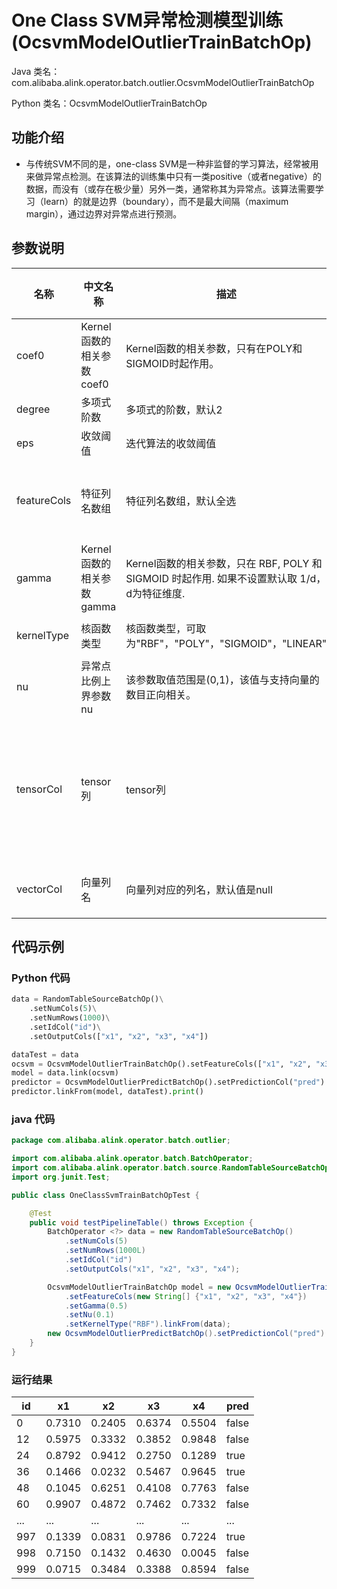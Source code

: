 # One Class SVM异常检测模型训练 (OcsvmModelOutlierTrainBatchOp)
Java 类名：com.alibaba.alink.operator.batch.outlier.OcsvmModelOutlierTrainBatchOp

Python 类名：OcsvmModelOutlierTrainBatchOp


## 功能介绍
* 与传统SVM不同的是，one-class SVM是一种非监督的学习算法，经常被用来做异常点检测。在该算法的训练集中只有一类positive（或者negative）的数据，而没有（或存在极少量）另外一类，通常称其为异常点。该算法需要学习（learn）的就是边界（boundary），而不是最大间隔（maximum margin），通过边界对异常点进行预测。

## 参数说明

| 名称 | 中文名称 | 描述 | 类型 | 是否必须？ | 取值范围 | 默认值 |
| --- | --- | --- | --- | --- | --- | --- |
| coef0 | Kernel函数的相关参数coef0 | Kernel函数的相关参数，只有在POLY和SIGMOID时起作用。 | Double |  |  | 0.0 |
| degree | 多项式阶数 | 多项式的阶数，默认2 | Integer |  | x >= 1 | 2 |
| eps | 收敛阈值 | 迭代算法的收敛阈值 | Double |  |  | 0.001 |
| featureCols | 特征列名数组 | 特征列名数组，默认全选 | String[] |  | 所选列类型为 [BIGDECIMAL, BIGINTEGER, BYTE, DOUBLE, FLOAT, INTEGER, LONG, SHORT] | null |
| gamma | Kernel函数的相关参数gamma | Kernel函数的相关参数，只在 RBF, POLY 和 SIGMOID 时起作用. 如果不设置默认取 1/d，d为特征维度. | Double |  |  | -1.0 |
| kernelType | 核函数类型 | 核函数类型，可取为"RBF"，"POLY"，"SIGMOID"，"LINEAR" | String |  | "RBF", "POLY", "SIGMOID", "LINEAR" | "RBF" |
| nu | 异常点比例上界参数nu | 该参数取值范围是(0,1)，该值与支持向量的数目正向相关。 | Double |  |  | 0.001 |
| tensorCol | tensor列 | tensor列 | String |  | 所选列类型为 [BOOL_TENSOR, BYTE_TENSOR, DOUBLE_TENSOR, FLOAT_TENSOR, INT_TENSOR, LONG_TENSOR, STRING, STRING_TENSOR, TENSOR, UBYTE_TENSOR] | null |
| vectorCol | 向量列名 | 向量列对应的列名，默认值是null | String |  | 所选列类型为 [DENSE_VECTOR, SPARSE_VECTOR, STRING, VECTOR] | null |



## 代码示例

### Python 代码
```python
data = RandomTableSourceBatchOp()\
    .setNumCols(5)\
    .setNumRows(1000)\
    .setIdCol("id")\
    .setOutputCols(["x1", "x2", "x3", "x4"])

dataTest = data
ocsvm = OcsvmModelOutlierTrainBatchOp().setFeatureCols(["x1", "x2", "x3", "x4"]).setGamma(0.5).setNu(0.1).setKernelType("RBF")
model = data.link(ocsvm)
predictor = OcsvmModelOutlierPredictBatchOp().setPredictionCol("pred")
predictor.linkFrom(model, dataTest).print()
```

### java 代码
```java
package com.alibaba.alink.operator.batch.outlier;

import com.alibaba.alink.operator.batch.BatchOperator;
import com.alibaba.alink.operator.batch.source.RandomTableSourceBatchOp;
import org.junit.Test;

public class OneClassSvmTrainBatchOpTest {

	@Test
	public void testPipelineTable() throws Exception {
		BatchOperator <?> data = new RandomTableSourceBatchOp()
			.setNumCols(5)
			.setNumRows(1000L)
			.setIdCol("id")
			.setOutputCols("x1", "x2", "x3", "x4");

		OcsvmModelOutlierTrainBatchOp model = new OcsvmModelOutlierTrainBatchOp()
			.setFeatureCols(new String[] {"x1", "x2", "x3", "x4"})
			.setGamma(0.5)
			.setNu(0.1)
			.setKernelType("RBF").linkFrom(data);
		new OcsvmModelOutlierPredictBatchOp().setPredictionCol("pred").linkFrom(model, data).print();
	}
}
```

### 运行结果
id | x1     | x2     | x3   | x4     |pred
---|--------|--------|------|--------|----
0| 0.7310 | 0.2405 | 0.6374 | 0.5504 |false
12| 0.5975 | 0.3332 | 0.3852 | 0.9848 |false
24| 0.8792 | 0.9412 | 0.2750 | 0.1289 |true
36| 0.1466 | 0.0232 | 0.5467 | 0.9645 |true
48| 0.1045 | 0.6251 | 0.4108 | 0.7763 |false
60| 0.9907 | 0.4872 | 0.7462 | 0.7332 |false
...| ...    | ...    | ...  | ...    |...
997| 0.1339 | 0.0831 | 0.9786 | 0.7224 |true
998| 0.7150 | 0.1432 | 0.4630 | 0.0045 |false
999| 0.0715 | 0.3484 | 0.3388 | 0.8594 |false
